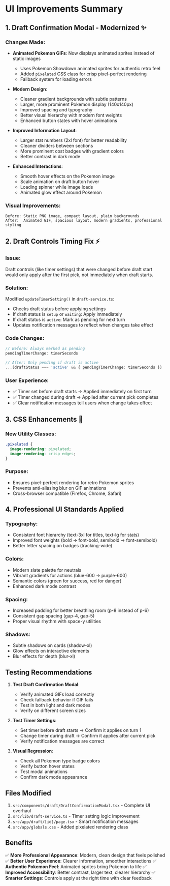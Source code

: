# UI Improvements Summary

## 1. Draft Confirmation Modal - Modernized ✨

### Changes Made:
- **Animated Pokemon GIFs**: Now displays animated sprites instead of static images
  - Uses Pokemon Showdown animated sprites for authentic retro feel
  - Added `pixelated` CSS class for crisp pixel-perfect rendering
  - Fallback system for loading errors

- **Modern Design**:
  - Cleaner gradient backgrounds with subtle patterns
  - Larger, more prominent Pokemon display (140x140px)
  - Improved spacing and typography
  - Better visual hierarchy with modern font weights
  - Enhanced button states with hover animations

- **Improved Information Layout**:
  - Larger stat numbers (2xl font) for better readability
  - Cleaner dividers between sections
  - More prominent cost badges with gradient colors
  - Better contrast in dark mode

- **Enhanced Interactions**:
  - Smooth hover effects on the Pokemon image
  - Scale animation on draft button hover
  - Loading spinner while image loads
  - Animated glow effect around Pokemon

### Visual Improvements:
```
Before: Static PNG image, compact layout, plain backgrounds
After:  Animated GIF, spacious layout, modern gradients, professional styling
```

## 2. Draft Controls Timing Fix ⚡

### Issue:
Draft controls (like timer settings) that were changed before draft start would only apply after the first pick, not immediately when draft starts.

### Solution:
Modified `updateTimerSetting()` in `draft-service.ts`:
- Checks draft status before applying settings
- If draft status is `setup` or `waiting`: Apply immediately
- If draft status is `active`: Mark as pending for next turn
- Updates notification messages to reflect when changes take effect

### Code Changes:
```typescript
// Before: Always marked as pending
pendingTimerChange: timerSeconds

// After: Only pending if draft is active
...(draftStatus === 'active' && { pendingTimerChange: timerSeconds })
```

### User Experience:
- ✅ Timer set before draft starts → Applied immediately on first turn
- ✅ Timer changed during draft → Applied after current pick completes
- ✅ Clear notification messages tell users when change takes effect

## 3. CSS Enhancements 🎨

### New Utility Classes:
```css
.pixelated {
  image-rendering: pixelated;
  image-rendering: crisp-edges;
}
```

### Purpose:
- Ensures pixel-perfect rendering for retro Pokemon sprites
- Prevents anti-aliasing blur on GIF animations
- Cross-browser compatible (Firefox, Chrome, Safari)

## 4. Professional UI Standards Applied

### Typography:
- Consistent font hierarchy (text-3xl for titles, text-lg for stats)
- Improved font weights (bold → font-bold, semibold → font-semibold)
- Better letter spacing on badges (tracking-wide)

### Colors:
- Modern slate palette for neutrals
- Vibrant gradients for actions (blue-600 → purple-600)
- Semantic colors (green for success, red for danger)
- Enhanced dark mode contrast

### Spacing:
- Increased padding for better breathing room (p-8 instead of p-6)
- Consistent gap spacing (gap-4, gap-5)
- Proper visual rhythm with space-y utilities

### Shadows:
- Subtle shadows on cards (shadow-xl)
- Glow effects on interactive elements
- Blur effects for depth (blur-xl)

## Testing Recommendations

1. **Test Draft Confirmation Modal**:
   - Verify animated GIFs load correctly
   - Check fallback behavior if GIF fails
   - Test in both light and dark modes
   - Verify on different screen sizes

2. **Test Timer Settings**:
   - Set timer before draft starts → Confirm it applies on turn 1
   - Change timer during draft → Confirm it applies after current pick
   - Verify notification messages are correct

3. **Visual Regression**:
   - Check all Pokemon type badge colors
   - Verify button hover states
   - Test modal animations
   - Confirm dark mode appearance

## Files Modified

1. `src/components/draft/DraftConfirmationModal.tsx` - Complete UI overhaul
2. `src/lib/draft-service.ts` - Timer setting logic improvement
3. `src/app/draft/[id]/page.tsx` - Smart notification messages
4. `src/app/globals.css` - Added pixelated rendering class

## Benefits

✅ **More Professional Appearance**: Modern, clean design that feels polished
✅ **Better User Experience**: Clearer information, smoother interactions
✅ **Authentic Pokemon Feel**: Animated sprites bring Pokemon to life
✅ **Improved Accessibility**: Better contrast, larger text, clearer hierarchy
✅ **Smarter Settings**: Controls apply at the right time with clear feedback

